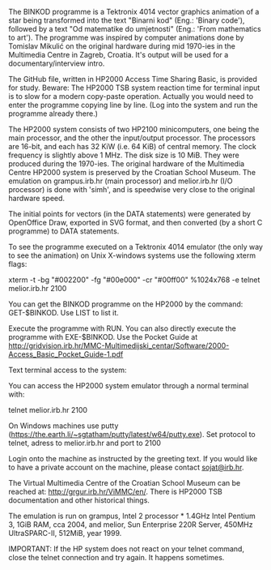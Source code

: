 The BINKOD programme is a Tektronix 4014 vector graphics animation of a star being transformed into the text "Binarni kod" (Eng.: 'Binary code'), followed by a text "Od matematike do umjetnosti"  (Eng.: 'From mathematics to art'). The programme was inspired by computer animations done by Tomislav Mikulić on the original hardware during mid 1970-ies in the Multimedia Centre in Zagreb, Croatia. It's output will be used for a documentary/interview intro.

The GitHub file, written in HP2000 Access Time Sharing Basic, is provided for study. Beware: The HP2000 TSB system reaction time for terminal input is to slow for a modern copy-paste operation. Actually you would need to enter the programme copying line by line. (Log into the system and run the programme already there.)


The HP2000 system consists of two HP2100 minicomputers, one being the main processor, and the other the input/output processor. The processors are 16-bit, and each has 32 KiW (i.e. 64 KiB) of central memory. The clock frequency is slightly above 1 MHz. The disk size is 10 MiB. They were produced during the 1970-ies. The original hardware of the Multimedia Centre HP2000 system is preserved by the Croatian School Museum. The emulation on grampus.irb.hr (main processor) and melior.irb.hr (I/O processor) is done with 'simh', and is speedwise very close to the original hardware speed.


The initial points for vectors (in the DATA statements) were generated by OpenOffice Draw, exported in SVG format, and then converted (by a short C programme) to DATA statements.

To see the programme executed on a Tektronix 4014 emulator (the only way to see the animation) on Unix X-windows systems use the following xterm flags:

xterm -t -bg "#002200" -fg "#00e000" -cr "#00ff00" %1024x768 -e telnet melior.irb.hr 2100

You can get the BINKOD programme on the HP2000 by the command: GET-$BINKOD. Use LIST to list it.

Execute the programme with RUN. You can also directly execute the programme with EXE-$BINKOD. Use the Pocket Guide at http://gridvision.irb.hr/MMC-Multimedijski_centar/Software/2000-Access_Basic_Pocket_Guide-1.pdf


Text terminal access to the system:

You can access the HP2000 system emulator through a normal terminal with:

telnet melior.irb.hr 2100

On Windows machines use putty (https://the.earth.li/~sgtatham/putty/latest/w64/putty.exe). Set protocol to telnet, adress to melior.irb.hr and port to 2100

Login onto the machine as instructed by the greeting text. If you would like to have a private account on the machine, please contact sojat@irb.hr.



The Virtual Multimedia Centre of the Croatian School Museum can be reached at: http://grgur.irb.hr/ViMMC/en/. There is HP2000 TSB documentation and other historical things.

The emulation is run on grampus, Intel 2 processor * 1.4GHz Intel Pentium 3, 1GiB RAM, cca 2004, and melior, Sun Enterprise 220R Server, 450MHz UltraSPARC-II, 512MiB, year 1999.

IMPORTANT: If the HP system does not react on your telnet command, close the telnet connection and try again. It happens sometimes.
